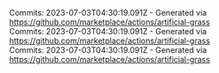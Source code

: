 Commits: 2023-07-03T04:30:19.091Z - Generated via https://github.com/marketplace/actions/artificial-grass
<br>
Commits: 2023-07-03T04:30:19.091Z - Generated via https://github.com/marketplace/actions/artificial-grass
<br>
Commits: 2023-07-03T04:30:19.091Z - Generated via https://github.com/marketplace/actions/artificial-grass
<br>
